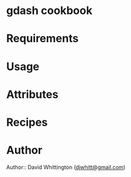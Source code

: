 # gdash cookbook

# Requirements

# Usage

# Attributes

# Recipes

# Author

Author:: David Whittington (<djwhitt@gmail.com>)
